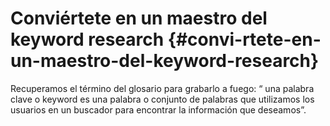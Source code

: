 # Conviértete en un maestro del keyword research {#convi-rtete-en-un-maestro-del-keyword-research}

Recuperamos el término del glosario para grabarlo a fuego: “ una palabra clave o keyword es una palabra o conjunto de palabras que utilizamos los usuarios en un buscador para encontrar la información que deseamos”.
